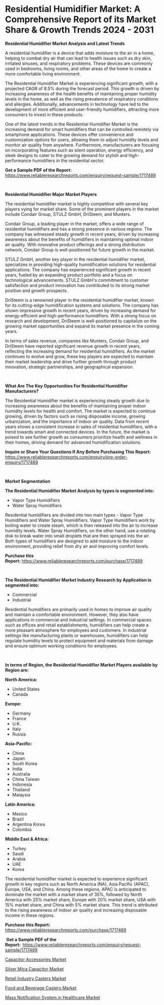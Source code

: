 <p><h1>Residential Humidifier Market: A Comprehensive Report of its Market Share & Growth Trends 2024 - 2031</h1></p><p><strong>Residential Humidifier Market Analysis and Latest Trends</strong></p>
<p><p>A residential humidifier is a device that adds moisture to the air in a home, helping to combat dry air that can lead to health issues such as dry skin, irritated sinuses, and respiratory problems. These devices are commonly used in bedrooms, living rooms, and other areas of the home to create a more comfortable living environment.</p><p>The Residential Humidifier Market is experiencing significant growth, with a projected CAGR of 8.5% during the forecast period. This growth is driven by increasing awareness of the health benefits of maintaining proper humidity levels in the home, as well as the rising prevalence of respiratory conditions and allergies. Additionally, advancements in technology have led to the development of more efficient and user-friendly humidifiers, attracting more consumers to invest in these products.</p><p>One of the latest trends in the Residential Humidifier Market is the increasing demand for smart humidifiers that can be controlled remotely via smartphone applications. These devices offer convenience and customization options for users, allowing them to adjust humidity levels and monitor air quality from anywhere. Furthermore, manufacturers are focusing on incorporating features such as silent operation, energy efficiency, and sleek designs to cater to the growing demand for stylish and high-performance humidifiers in the residential sector.</p></p>
<p><strong>Get a Sample PDF of the Report:&nbsp;</strong> <a href="https://www.reliableresearchreports.com/enquiry/request-sample/1717489">https://www.reliableresearchreports.com/enquiry/request-sample/1717489</a></p>
<p>&nbsp;</p>
<p><strong>Residential Humidifier Major Market Players</strong></p>
<p><p>The residential humidifier market is highly competitive with several key players vying for market share. Some of the prominent players in the market include Condair Group, STULZ GmbH, DriSteem, and Munters.</p><p>Condair Group, a leading player in the market, offers a wide range of residential humidifiers and has a strong presence in various regions. The company has witnessed steady growth in recent years, driven by increasing awareness about the benefits of humidifiers in maintaining optimal indoor air quality. With innovative product offerings and a strong distribution network, Condair Group is well-positioned for future growth in the market.</p><p>STULZ GmbH, another key player in the residential humidifier market, specializes in providing high-quality humidification solutions for residential applications. The company has experienced significant growth in recent years, fueled by an expanding product portfolio and a focus on technological advancements. STULZ GmbH's commitment to customer satisfaction and product innovation has contributed to its strong market position and growth prospects.</p><p>DriSteem is a renowned player in the residential humidifier market, known for its cutting-edge humidification systems and solutions. The company has shown impressive growth in recent years, driven by increasing demand for energy-efficient and high-performance humidifiers. With a strong focus on research and development, DriSteem is well-positioned to capitalize on the growing market opportunities and expand its market presence in the coming years.</p><p>In terms of sales revenue, companies like Munters, Condair Group, and DriSteem have reported significant revenue growth in recent years, reflecting the increasing demand for residential humidifiers. As the market continues to evolve and grow, these key players are expected to maintain their market leadership and drive further growth through product innovation, strategic partnerships, and geographical expansion.</p></p>
<p>&nbsp;</p>
<p><strong>What Are The Key Opportunities For Residential Humidifier Manufacturers?</strong></p>
<p><p>The Residential Humidifier market is experiencing steady growth due to increasing awareness about the benefits of maintaining proper indoor humidity levels for health and comfort. The market is expected to continue growing, driven by factors such as rising disposable income, growing urbanization, and the importance of indoor air quality. Data from recent years shows a consistent increase in sales of residential humidifiers, with a trend towards smart and connected devices. In the future, the market is poised to see further growth as consumers prioritize health and wellness in their homes, driving demand for advanced humidification solutions.</p></p>
<p><strong>Inquire or Share Your Questions If Any Before Purchasing This Report:</strong> <a href="https://www.reliableresearchreports.com/enquiry/pre-order-enquiry/1717489">https://www.reliableresearchreports.com/enquiry/pre-order-enquiry/1717489</a></p>
<p>&nbsp;</p>
<p><strong>Market Segmentation</strong></p>
<p><strong>The Residential Humidifier Market Analysis by types is segmented into:</strong></p>
<p><ul><li>Vapor Type Humidifiers</li><li>Water Spray Humidifiers</li></ul></p>
<p><p>Residential humidifiers are divided into two main types - Vapor Type Humidifiers and Water Spray Humidifiers. Vapor Type Humidifiers work by boiling water to create steam, which is then released into the air to increase humidity levels. Water Spray Humidifiers, on the other hand, use a rotating disk to break water into small droplets that are then sprayed into the air. Both types of humidifiers are designed to add moisture to the indoor environment, providing relief from dry air and improving comfort levels.</p></p>
<p><strong>Purchase this Report:&nbsp;</strong><a href="https://www.reliableresearchreports.com/purchase/1717489">https://www.reliableresearchreports.com/purchase/1717489</a></p>
<p>&nbsp;</p>
<p><strong>The Residential Humidifier Market Industry Research by Application is segmented into:</strong></p>
<p><ul><li>Commercial</li><li>Industrial</li></ul></p>
<p><p>Residential humidifiers are primarily used in homes to improve air quality and maintain a comfortable environment. However, they also have applications in commercial and industrial settings. In commercial spaces such as offices and retail establishments, humidifiers can help create a more pleasant atmosphere for employees and customers. In industrial settings like manufacturing plants or warehouses, humidifiers can help regulate humidity levels to protect equipment and materials from damage and ensure optimum working conditions for employees.</p></p>
<p>&nbsp;</p>
<p><strong>In terms of Region, the Residential Humidifier Market Players available by Region are:</strong></p>
<p>
    <p> <strong> North America: </strong>
        <ul>
            <li>United States</li>
            <li>Canada</li>
        </ul>
        </p> 
    <p> <strong> Europe: </strong>
        <ul>
            <li>Germany</li>
            <li>France</li>
            <li>U.K.</li>
            <li>Italy</li>
            <li>Russia</li>
        </ul>
        </p> 
    <p> <strong> Asia-Pacific: </strong>
        <ul>
            <li>China</li>
            <li>Japan</li>
            <li>South Korea</li>
            <li>India</li>
            <li>Australia</li>
            <li>China Taiwan</li>
            <li>Indonesia</li>
            <li>Thailand</li>
            <li>Malaysia</li>
        </ul>
        </p> 
    <p> <strong> Latin America: </strong>
        <ul>
            <li>Mexico</li>
            <li>Brazil</li>
            <li>Argentina Korea</li>
            <li>Colombia</li>
        </ul>
        </p> 
    <p> <strong> Middle East & Africa: </strong>
        <ul>
            <li>Turkey</li>
            <li>Saudi</li>
            <li>Arabia</li>
            <li>UAE</li>
            <li>Korea</li>
        </ul>
    </p>
    </p>
<p><p>The residential humidifier market is expected to experience significant growth in key regions such as North America (NA), Asia Pacific (APAC), Europe, USA, and China. Among these regions, APAC is anticipated to dominate the market with a market share of 35%, followed by North America with 25% market share, Europe with 20% market share, USA with 15% market share, and China with 5% market share. This trend is attributed to the rising awareness of indoor air quality and increasing disposable income in these regions.</p></p>
<p><strong>Purchase this Report: </strong><a href="https://www.reliableresearchreports.com/purchase/1717489">https://www.reliableresearchreports.com/purchase/1717489</a></p>
<p>&nbsp;<strong>Get a Sample PDF of the Report:&nbsp;&nbsp;</strong><a href="https://www.reliableresearchreports.com/enquiry/request-sample/1717489">https://www.reliableresearchreports.com/enquiry/request-sample/1717489</a></p>
<p><strong></strong></p>
<p><p><a href="https://issuu.com/reportprime-2/docs/capacitor-accessories-market-size-2030.pptx">Capacitor Accessories Market</a></p><p><a href="https://issuu.com/reportprime-2/docs/silver-mica-capacitor-market-size-2030.pptx">Silver Mica Capacitor Market</a></p><p><a href="https://github.com/jj19131/Market-Research-Report-List-1/blob/main/retail-industry-casters-market.md">Retail Industry Casters Market</a></p><p><a href="https://github.com/jodemen/Market-Research-Report-List-1/blob/main/food-and-beverage-casters-market.md">Food and Beverage Casters Market</a></p><p><a href="https://medium.com/@murraykoepp786/mass-notification-system-in-healthcare-market-size-cagr-trends-2024-2030-197dd39b25c2">Mass Notification System in Healthcare Market</a></p></p>